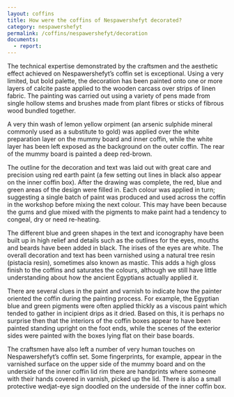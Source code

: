```yaml
---
layout: coffins
title: How were the coffins of Nespawershefyt decorated?
category: nespawershefyt
permalink: /coffins/nespawershefyt/decoration
documents:
  - report: 
---
```



The technical expertise demonstrated by the craftsmen and the aesthetic effect achieved 
on Nespawershefyt’s coffin set is exceptional. Using a very limited, but bold palette, 
the decoration has been painted onto one or more layers of calcite paste applied to the 
wooden carcass over strips of linen fabric. The painting was carried out using a variety 
of pens made from single hollow stems and brushes made from plant fibres or sticks of 
fibrous wood bundled together.

A very thin wash of lemon yellow orpiment (an arsenic sulphide mineral commonly used as a 
substitute to gold) was applied over the white preparation layer on the mummy board and 
inner coffin, while the white layer has been left exposed as the background on the outer 
coffin. The rear of the mummy board is painted a deep red-brown.

The outline for the decoration and text was laid out with great care and precision using
 red earth paint (a few setting out lines in black also appear on the inner coffin box). 
 After the drawing was complete, the red, blue and green areas of the design were filled 
 in. Each colour was applied in turn; suggesting a single batch of paint was produced and
  used across the coffin in the workshop before mixing the next colour. This may have 
  been because the gums and glue mixed with the pigments to make paint had a tendency 
  to congeal, dry or need re-heating.

The different blue and green shapes in the text and iconography have been built up in high
 relief and details such as the outlines for the eyes, mouths and beards have been added
  in black. The irises of the eyes are white. The overall decoration and text has been varnished using a natural tree resin (pistacia resin), sometimes also known as mastic. This adds a high gloss finish to the coffins and saturates the colours, although we still have little understanding about how the ancient Egyptians actually applied it.

There are several clues in the paint and varnish to indicate how the painter oriented the coffin during the painting process. For example, the Egyptian blue and green pigments were often applied thickly as a viscous paint which tended to gather in incipient drips as it dried. Based on this, it is perhaps no surprise then that the interiors of the coffin boxes appear to have been painted standing upright on the foot ends, while the scenes of the exterior sides were painted with the boxes lying flat on their base boards.

The craftsmen have also left a number of very human touches on Nespawershefyt’s coffin set. Some fingerprints, for example, appear in the varnished surface on the upper side of the mummy board and on the underside of the inner coffin lid rim there are handprints where someone with their hands covered in varnish, picked up the lid. There is also a small protective wedjat-eye sign doodled on the underside of the inner coffin box.
